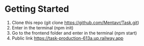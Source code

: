 # Getting Started

1. Clone this repo (git clone https://github.com/Mentavr/Task.git)
2. Enter in the terminal (npm init)
3. Go to the frontend folder and enter in the terminal (npm start)
4. Public link https://task-production-613a.up.railway.app